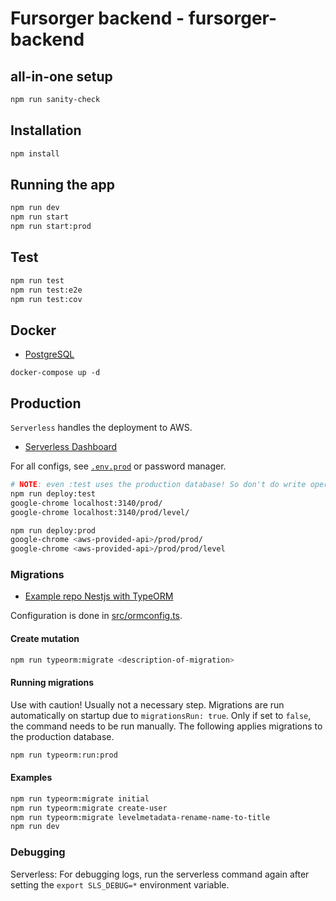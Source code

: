 # Fursorger backend - fursorger-backend

## all-in-one setup

```bash
npm run sanity-check
```

## Installation

```bash
npm install
```

## Running the app

```bash
npm run dev
npm run start
npm run start:prod
```

## Test

```bash
npm run test
npm run test:e2e
npm run test:cov
```

## Docker

-   [PostgreSQL](https://hub.docker.com/_/postgres)

`docker-compose up -d`

## Production

`Serverless` handles the deployment to AWS.

-   [Serverless Dashboard](https://dashboard.serverless.com/tenants/prosingularity/applications/fursorger-backend/overview/service)

For all configs, see [`.env.prod`](./.env.prod) or password manager.

```bash
# NOTE: even :test uses the production database! So don't do write operations
npm run deploy:test
google-chrome localhost:3140/prod/
google-chrome localhost:3140/prod/level/

npm run deploy:prod
google-chrome <aws-provided-api>/prod/prod/
google-chrome <aws-provided-api>/prod/prod/level
```

### Migrations

-   [Example repo Nestjs with TypeORM](https://github.com/ambroiseRabier/typeorm-nestjs-migration-example)

Configuration is done in [src/ormconfig.ts](src/ormconfig.ts).

#### Create mutation

```bash
npm run typeorm:migrate <description-of-migration>
```

#### Running migrations

Use with caution! Usually not a necessary step. Migrations are run automatically on startup due to `migrationsRun: true`. Only if set to `false`, the command needs to be run manually. The following applies migrations to the production database.

```bash
npm run typeorm:run:prod
```

#### Examples

```bash
npm run typeorm:migrate initial
npm run typeorm:migrate create-user
npm run typeorm:migrate levelmetadata-rename-name-to-title
npm run dev
```

### Debugging

Serverless: For debugging logs, run the serverless command again after setting the `export SLS_DEBUG=*` environment variable.
